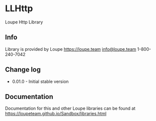 # LLHttp

Loupe Http Library 

## Info

Library is provided by Loupe
https://loupe.team
info@loupe.team
1-800-240-7042

## Change log

 - 0.01.0 - Initial stable version

## Documentation

Documentation for this and other Loupe libraries can be found at https://loupeteam.github.io/Sandbox/libraries.html

